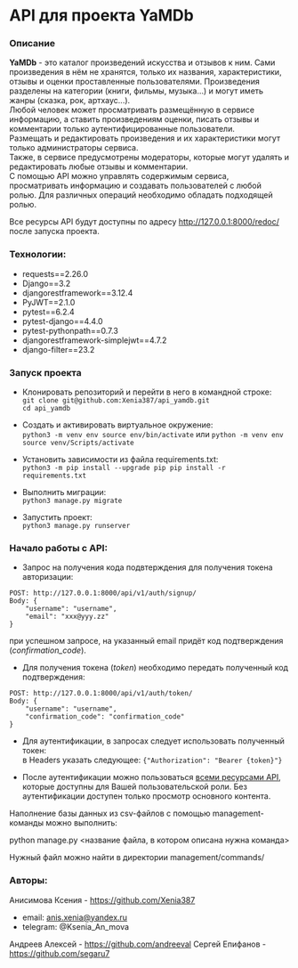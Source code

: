 # API для проекта YaMDb

### Описание

**YaMDb** - это каталог произведений искусства и отзывов к ним. Сами произведения в нём не хранятся, только их названия, характеристики, отзывы и оценки проставленные пользователями. Произведения разделены на категории (книги, фильмы, музыка...) и могут иметь жанры (сказка, рок, артхаус...).  
Любой человек может просматривать размещённую в сервисе информацию, а ставить произведениям оценки, писать отзывы и комментарии только аутентифицированные пользователи.  
Размещать и редактировать произведения и их характеристики могут только администраторы сервиса.  
Также, в сервисе предусмотрены модераторы, которые могут удалять и редактировать любые отзывы и комментарии.  
С помощью API можно управлять содержимым сервиса, просматривать информацию и создавать пользователей с любой ролью.
Для различных операций необходимо обладать подходящей ролью.

Все ресурсы API будут доступны по адресу http://127.0.0.1:8000/redoc/ после запуска проекта.

### Технологии:
- requests==2.26.0
- Django==3.2
- djangorestframework==3.12.4
- PyJWT==2.1.0
- pytest==6.2.4
- pytest-django==4.4.0
- pytest-pythonpath==0.7.3
- djangorestframework-simplejwt==4.7.2
- django-filter==23.2

### Запуск проекта

- Клонировать репозиторий и перейти в него в командной строке:  
   `git clone git@github.com:Xenia387/api_yamdb.git`  
  `cd api_yamdb`

- Cоздать и активировать виртуальное окружение:  
   `python3 -m venv env source env/bin/activate`
  или
   `python -m venv env source venv/Scripts/activate`

- Установить зависимости из файла requirements.txt:  
   `python3 -m pip install --upgrade pip pip install -r requirements.txt`

- Выполнить миграции:  
   `python3 manage.py migrate`

- Запустить проект:  
   `python3 manage.py runserver`

### Начало работы с API:

- Запрос на получения кода подвтерждения для получения токена авторизации:

```
POST: http://127.0.0.1:8000/api/v1/auth/signup/
Body: {
    "username": "username",
    "email": "xxx@yyy.zz"
}
```

при успешном запросе, на указанный email придёт код подтверждения (_confirmation_code_).

- Для получения токена (_token_) необходимо передать полученный код подтверждения:

```
POST: http://127.0.0.1:8000/api/v1/auth/token/
Body: {
    "username": "username",
    "confirmation_code": "confirmation_code"
}
```

- Для аутентификации, в запросах следует использовать полученный токен:  
   в Headers указать следующее: `{"Authorization": "Bearer {token}"}`

* После аутентификации можно пользоваться [всеми ресурсами API](http://127.0.0.1:8000/redoc/), которые доступны для Вашей пользовательской роли. Без аутентификации доступен только просмотр основного контента.

Наполнение базы данных из csv-файлов с помощью management-команды можно выполнить:

python manage.py <название файла, в котором описана нужна команда>

Нужный файл можно найти в директории management/commands/

### Авторы:

Анисимова Ксения - https://github.com/Xenia387
- email: anis.xenia@yandex.ru
- telegram: @Ksenia_An_mova

Андреев Алексей - https://github.com/andreeval
Сергей Епифанов - https://github.com/segaru7
